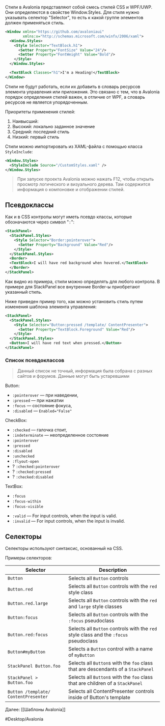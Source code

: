 
Стили в Avalonia представляют собой смесь стилей CSS и WPF/UWP. Они определяются в свойстве Window.Styles. Для стиля нужно указывать селектор "Selector", то есть к какой группе элементов должен применяться стиль.

```xml
<Window xmlns="https://github.com/avaloniaui"
        xmlns:x="http://schemas.microsoft.com/winfx/2006/xaml">
  <Window.Styles>
    <Style Selector="TextBlock.h1">
      <Setter Property="FontSize" Value="24"/>
      <Setter Property="FontWeight" Value="Bold"/>
    </Style>
  </Window.Styles>

  <TextBlock Classes="h1">I'm a Heading!</TextBlock>
</Window>
```

Стили не будут работать, если их добавить в словарь ресурсов элемента управления или приложения. Это связано с тем, что в Avalonia порядок определения стилей важен, в отличие от WPF, а словарь ресурсов не является упорядоченным.

Приоритеты применения стилей:
1. Наивысший:
2. Высокий: локально заданное значение
3. Средний: последний стиль
4. Низкий: первый стиль

Стили можно импортировать из XAML-файла с помощью класса `StyleInclude`:

```xml
<Window.Styles>
  <StyleInclude Source="/CustomStyles.xaml" />
</Window.Styles>
```

>При запуске проекта Avalonia можно нажать F12, чтобы открыть просмотр логического и визуального дерева. Там содержится информация о компоновке и отображении стилей.

## Псевдоклассы

Как и в CSS контролы могут иметь псевдо классы, которые обозначаются через символ "`:`":
```xml
<StackPanel>
  <StackPanel.Styles>
    <Style Selector="Border:pointerover">
      <Setter Property="Background" Value="Red"/>
    </Style>
  </StackPanel.Styles>
  <Border>
  <TextBlock>I will have red background when hovered.</TextBlock>
  </Border>
</StackPanel>
```

Как видно из примера, стили можно определять для любого контрола. В примере для StackPanel все внутренние Border-ы приобретают указанный стиль.

Ниже приведен пример того, как можно установить стиль путем изменения шаблона элемента управления:
```xml
<StackPanel>
  <StackPanel.Styles>
    <Style Selector="Button:pressed /template/ ContentPresenter">
      <Setter Property="TextBlock.Foreground" Value="Red"/>
    </Style>
  </StackPanel.Styles>
  <Button>I will have red text when pressed.</Button>
</StackPanel>
```

### Список псевдоклассов

>Данный список не точный, информация была собрана с разных сайтов и форумов. Данные могут быть устаревшими

Button:
* `:pointerover` — при наведении,
* `:pressed` — при нажатии
* `:focus` — состояние фокуса,
* `:disabled` — `Enabled="False"`

CheckBox: 
* `:checked` — галочка стоит,
* `:indeterminate` — неопределенное состояние
* `:pointerover`
* `:pressed`
* `:disabled`
* `:unchecked`
* `:flyout-open`
* ? `:checked:pointerover`
* ? `:checked:pressed`
* ? `:checked:disabled`

TextBox:
* `:focus`
* `:focus-within`
* `:focus-visible`


- `:valid` — For input controls, when the input is valid.
- `:invalid` — For input controls, when the input is invalid.

## Селекторы

Селекторы используют синтаксис, основанный на CSS.

Примеры селекторов:

|Selector|Description|
|---|---|
|`Button`|Selects all `Button` controls|
|`Button.red`|Selects all `Button` controls with the `red` style class|
|`Button.red.large`|Selects all `Button` controls with the `red` and `large` style classes|
|`Button:focus`|Selects all `Button` controls with the `:focus` pseudoclass|
|`Button.red:focus`|Selects all `Button` controls with the `red` style class and the `:focus` pseudoclass|
|`Button#myButton`|Selects a `Button` control with a name of `myButton`|
|`StackPanel Button.foo`|Selects all `Button`s with the `foo` class that are descendants of a `StackPanel`|
|`StackPanel > Button.foo`|Selects all `Button`s with the `foo` class that are children of a `StackPanel`|
|`Button /template/ ContentPresenter`|Selects all ContentPresenter controls inside of Button's template|

Далее: [[Шаблоны Avalonia]]

#Desktop/Avalonia